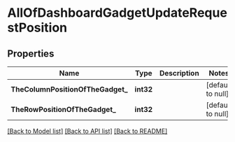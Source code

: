 # AllOfDashboardGadgetUpdateRequestPosition

## Properties
Name | Type | Description | Notes
------------ | ------------- | ------------- | -------------
**TheColumnPositionOfTheGadget_** | **int32** |  | [default to null]
**TheRowPositionOfTheGadget_** | **int32** |  | [default to null]

[[Back to Model list]](../README.md#documentation-for-models) [[Back to API list]](../README.md#documentation-for-api-endpoints) [[Back to README]](../README.md)

